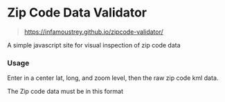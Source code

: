 # Zip Code Data Validator
> https://infamoustrey.github.io/zipcode-validator/

A simple javascript site for visual inspection of zip code data

### Usage

Enter in a center lat, long, and zoom level, then the raw zip code kml data.

The Zip code data must be in this format
